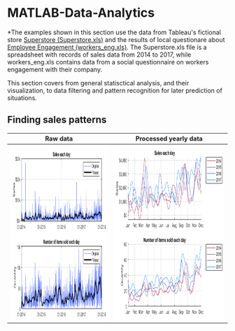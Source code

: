 # MATLAB-Data-Analytics
*The examples shown in this section use the data from Tableau's fictional store [Superstore (Superstore.xls)](https://community.tableau.com/s/question/0D54T00000CWeX8SAL/sample-superstore-sales-excelxls) and the results of local questionare about [Employee Engagement (workers_eng.xls)](https://www.kaggle.com/thoughtvector/customer-support-on-twitter). The Superstore.xls file is a spreadsheet with records of sales data from 2014 to 2017, while workers_eng.xls contains data from a social questionnaire on workers engagement with their company.

This section covers from general statisctical analysis, and their visualization, to data filtering and pattern recognition for later prediction of situations. 

Finding sales patterns
---

Raw data |  Processed yearly data
:-------------------------:|:-------------------------:
<img src="https://github.com/MystoganX/MATLAB-Data-Analytics/blob/main/Figures/FilteredSales_small.png" width="800" height="400" />  |  <img src="https://github.com/MystoganX/MATLAB-Data-Analytics/blob/main/Figures/YearlySales_small.png" width="800" height="400" />
